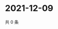 # 2021-12-09

共 0 条

<!-- BEGIN WEIBO -->
<!-- 最后更新时间 Thu Dec 09 2021 13:14:00 GMT+0800 (China Standard Time) -->

<!-- END WEIBO -->
